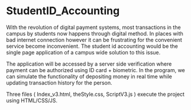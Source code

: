 # StudentID_Accounting

With the revolution of digital payment systems, most transactions in the campus by students now happens through digital method. In places with bad internet connection however it can be 
frustrating for the convenient service become inconvenient. The student id accounting would be the single page application of a campus wide solution to this issue.

The application will be accessed by a server side verification where payment can be authorized using ID card + biometric. In the program, we can simulate the functionality of depositing money in real time while updating transaction history for the person.

Three files ( Index_v3.html, theStyle.css, ScriptV3.js ) execute the project using HTML/CSS/JS.



